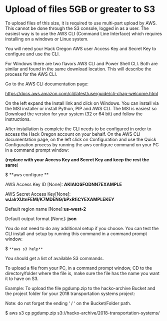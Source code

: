 # Upload of files 5GB or greater to S3

To upload files of this size, it is required to use multi-part upload by AWS. This cannot be done through the S3 console, logged in as a user. The easiest way is to use the AWS CLI (Command Line Interface) which requires installing on a windows or Linux system.

You will need your Hack Oregon AWS user Access Key and Secret Key to configure and use the CLI.

For Windows there are two flavors AWS CLI and Power Shell CLI. Both are similar and found in the same download location. This will describe the process for the AWS CLI.

Go to the AWS CLI documentation page:

<https://docs.aws.amazon.com/cli/latest/userguide/cli-chap-welcome.html>

On the left expand the Install link and click on Windows. You can install via the MSI installer or install Python, PIP and AWS CLI. The MSI is easiest so Download the version for your system (32 or 64 bit) and follow the instructions.

After installation is complete the CLI needs to be configured in order to access the Hack Oregon account on your behalf.  On the AWS CLI documentation page, on the left click on Configuration and use the Quick Configuration process by running the aws configure command on your PC in a command prompt window:

**(replace with your Access Key and Secret Key and keep the rest the same**)

 

$ **aws configure     **

AWS Access Key ID [None]: **AKIAIOSFODNN7EXAMPLE**

AWS Secret Access Key[None]: **wJalrXUtnFEMI/K7MDENG/bPxRfiCYEXAMPLEKEY**

Default region name [None]:**us-west-2**

Default output format [None]: **json**

You do not need to do any additional setup if you choose. You can test the CLI install and setup by running this command in a command prompt window:

$ `**aws s3 help**`

You should get a list of available S3 commands.

To upload a file from your PC, in a command prompt window, CD to the directory/folder where the file is, make sure the file has the name you want it to have on S3. 

Example: 
To upload the file pgdump.zip to the hacko-archive Bucket and the project folder for your	 2018 transportation systems project:

Note: do not forget the ending ‘ / ‘ on the Bucket/Folder path.

$ aws s3 cp pgdump.zip  s3://hacko-archive/2018-transportation-systems/

